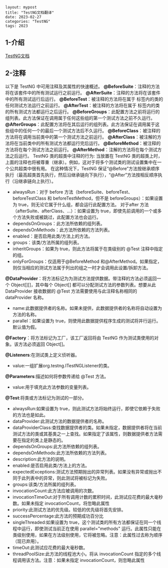 ```
layout: mypost
title: "TestNG文档翻译"
date: 2023-02-27
categories: "TestNG"
tags: 2023
```

## 1-介绍

[TestNG文档](https://testng.org/doc/documentation-main.html)

## 2-注释
以下是 TestNG 中可用注释及其属性的快速概述。
**@BeforeSuite**：注释的方法将在该套件中的所有测试运行之前运行。
**@AfterSuite**：注释的方法将在该套件中的所有测试运行后运行。
**@BeforeTest**：被注释的方法将在属于 <test> 标签内的类的任何测试方法运行之前运行。
**@AfterTest**：被注释的方法将在属于 <test> 标签内的类的所有测试方法都运行之后运行。
**@BeforeGroups**：此配置方法之前将运行的组列表。此方法保证在调用属于任何这些组的第一个测试方法之前不久运行。
**@AfterGroups**：此配置方法将在其后运行的组列表。此方法保证在调用属于这些组中的任何一个的最后一个测试方法后不久运行。
**@BeforeClass**：被注释的方法将在调用当前类中的第一个测试方法之前运行。
**@AfterClass**：被注解的方法将在当前类中的所有测试方法都运行完后运行。
**@BeforeMethod**：被注释的方法将在每个测试方法之前运行。
**@AfterMethod**：注解的方法将在每个测试方法之后运行。
TestNG 类的超类中注释的行为:
当放置在 TestNG 类的超类上时，上面的注释也将被尊重（继承）。例如，这对于将多个测试类的测试设置集中在一个公共超类中很有用。 在这种情况下，TestNG 保证“@Before”方法按继承顺序执行（最高超类首先执行，然后沿继承链向下执行），“@After”方法按相反顺序执行（沿继承链向上执行）。

- alwaysRun：对于 before 方法（beforeSuite、beforeTest、beforeTestClass 和 beforeTestMethod，但不是 beforeGroups）：如果设置为 true，则无论它属于什么组，都会运行此配置方法。 对于after 方法（afterSuite、afterClass、...）：如果设置为 true，即使先前调用的一个或多个方法失败或被跳过，此配置方法也会运行。
- dependsOnGroups：此方法所依赖的组列表。
- dependsOnMethods：此方法所依赖的方法列表。
- enabled：是否启用此类/方法上的方法。
- groups：该类/方法所属的组列表。
- inheritGroups：如果为 true，则此方法将属于在类级别的 @Test 注释中指定的组。
- onlyForGroups：仅适用于@BeforeMethod 和@AfterMethod。如果指定，则仅当相应的测试方法属于列出的组之一时才会调用此设置/拆卸方法。	

**@DataProvider**：将方法标记为为测试方法提供数据。带注释的方法必须返回一个 Object[][]，其中每个 Object[] 都可以分配测试方法的参数列表。想要从此 DataProvider 接收数据的 @Test 方法需要使用与此注释名称相同的 dataProvider 名称。

- name:此数据提供者的名称。如果未提供，此数据提供者的名称将自动设置为方法的名称。
- parallel：如果设置为 true，则使用此数据提供程序生成的测试将并行运行。默认值为假。

**@Factory**：将方法标记为工厂，该工厂返回将由 TestNG 作为测试类使用的对象。该方法必须返回 Object[]。

**@Listeners**:在测试类上定义侦听器。

- value:一组扩展org.testng.ITestNGListener的类。

**@Parameters**:描述如何将参数传递给 @Test 方法。

- value:用于填充此方法参数的变量列表。

**@Test**:将类或方法标记为测试的一部分。

- alwaysRun:如果设置为 true，则此测试方法将始终运行，即使它依赖于失败的方法也是如此。
- dataProvider:此测试方法的数据提供者的名称。
- dataProviderClass:查找数据提供者的类。如果未指定，数据提供者将在当前测试方法的类或其基类之一上查找。如果指定了该属性，则数据提供者方法需要在指定的类上是静态的。
- dependsOnGroups:此方法所依赖的组列表。
- dependsOnMethods:此方法所依赖的方法列表。
- description:此方法的说明。
- enabled:是否启用此类/方法上的方法。
- expectedExceptions:测试方法预期抛出的异常列表。如果没有异常或抛出不同于此列表中的异常，则此测试将被标记为失败。
- groups:该类/方法所属的组列表。
- invocationCount:此方法应被调用的次数。
- invocationTimeOut:对于所有调用计数的累积时间，此测试应花费的最大毫秒数。如果未指定 invocationCount，将忽略此属性
- priority:此测试方法的优先级。较低的优先级将首先安排。
- successPercentage:此方法的预期成功百分比
- singleThreaded:如果设置为 true，这个测试类的所有方法都保证在同一个线程中运行，即使测试当前正在使用 parallel="methods" 运行。此属性只能在类级别使用，如果在方法级别使用，它将被忽略。注意：此属性过去称为顺序（现已弃用）。
- timeOut:此测试应花费的最大毫秒数。
- threadPoolSize:此方法的线程池大小。将从 invocationCount 指定的多个线程调用该方法。注意：如果未指定 invocationCount，则忽略此属性
